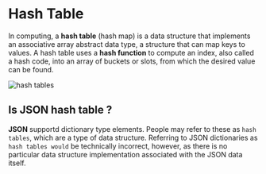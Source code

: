 # Hash Table

In computing, a **hash table** (hash map) is a data structure that implements an associative array abstract data type, a structure that can map keys to values. A hash table uses a **hash function** to compute an index, also called a hash code, into an array of buckets or slots, from which the desired value can be found.

![hash tables](https://upload.wikimedia.org/wikipedia/commons/thumb/7/7d/Hash_table_3_1_1_0_1_0_0_SP.svg/1200px-Hash_table_3_1_1_0_1_0_0_SP.svg.png)

## Is JSON hash table ?

**JSON** supportd dictionary type elements. People may refer to these as `hash tables`, which are a type of data structure. Referring to JSON dictionaries as `hash tables would` be technically incorrect, however, as there is no particular data structure implementation associated with the JSON data itself.